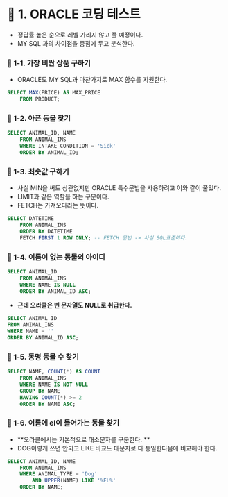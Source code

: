 # 📌 1. ORACLE 코딩 테스트
- 정답률 높은 순으로 레벨 가리지 않고 풀 예정이다.
- MY SQL 과의 차이점을 중점에 두고 분석한다.
### 📌 1-1. 가장 비싼 상품 구하기
- ORACLE도 MY SQL과 마찬가지로 MAX 함수를 지원한다.
```SQL
SELECT MAX(PRICE) AS MAX_PRICE
    FROM PRODUCT;
```

### 📌 1-2. 아픈 동물 찾기
```SQL
SELECT ANIMAL_ID, NAME
    FROM ANIMAL_INS 
    WHERE INTAKE_CONDITION = 'Sick'
    ORDER BY ANIMAL_ID;
```

### 📌 1-3. 최솟값 구하기
- 사실 MIN을 써도 상관없지만 ORACLE 특수문법을 사용하려고 이와 같이 풀었다. 
- LIMIT과 같은 역할을 하는 구문이다.
- FETCH는 가져오다라는 뜻이다.
```SQL
SELECT DATETIME
    FROM ANIMAL_INS
    ORDER BY DATETIME
    FETCH FIRST 1 ROW ONLY; -- FETCH 문법 -> 사실 SQL표준이다.
```

### 📌 1-4. 이름이 없는 동물의 아이디
```SQL
SELECT ANIMAL_ID
    FROM ANIMAL_INS 
    WHERE NAME IS NULL
    ORDER BY ANIMAL_ID ASC;
```
- **근데 오라클은 빈 문자열도 NULL로 취급한다.**
```SQL
SELECT ANIMAL_ID
FROM ANIMAL_INS
WHERE NAME = ''
ORDER BY ANIMAL_ID ASC;
```

### 📌 1-5. 동명 동물 수 찾기
```SQL
SELECT NAME, COUNT(*) AS COUNT
    FROM ANIMAL_INS 
    WHERE NAME IS NOT NULL
    GROUP BY NAME
    HAVING COUNT(*) >= 2
    ORDER BY NAME ASC;
```

### 📌 1-6. 이름에 el이 들어가는 동물 찾기
- **오라클에서는 기본적으로 대소문자를 구분한다. **
- DOG이렇게 쓰면 안되고 LIKE 비교도 대문자로 다 통일한다음에 비교해야 한다.
```SQL
SELECT ANIMAL_ID, NAME
    FROM ANIMAL_INS
    WHERE ANIMAL_TYPE = 'Dog'
        AND UPPER(NAME) LIKE '%EL%'
    ORDER BY NAME;
```